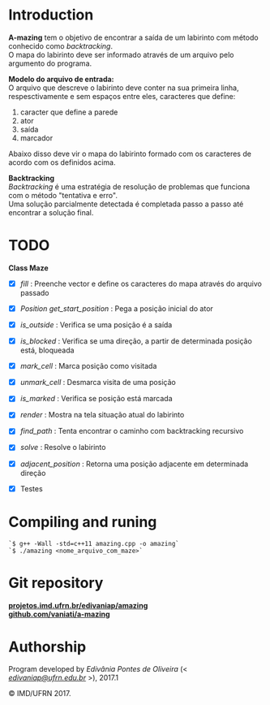 # Introduction

**A-mazing** tem o objetivo de encontrar a saída de um labirinto com método conhecido como *backtracking*.  
O mapa do labirinto deve ser informado através de um arquivo pelo argumento do programa.


**Modelo do arquivo de entrada:**  
O arquivo que descreve o labirinto deve conter na sua primeira linha, respesctivamente e sem espaços entre eles, caracteres que define:  

1. caracter que define a parede
2. ator
3. saída
4. marcador

Abaixo disso deve vir o mapa do labirinto formado com os caracteres de acordo com os definidos acima.


**Backtracking**  
*Backtracking* é uma estratégia de resolução de problemas que funciona com o método "tentativa e erro".  
Uma solução parcialmente detectada é completada passo a passo até encontrar a solução final.


# TODO

**Class Maze**  

- [X] *fill* : Preenche vector e define os caracteres do mapa através do arquivo passado
- [X] *Position get_start_position* : Pega a posição inicial do ator
- [X] *is_outside* : Verifica se uma posição é a saída 
- [X] *is_blocked* : Verifica se uma direção, a partir de determinada posição está, bloqueada
- [X] *mark_cell* : Marca posição como visitada
- [X] *unmark_cell* : Desmarca visita de uma posição
- [X] *is_marked* : Verifica se posição está marcada
- [X] *render* : Mostra na tela situação atual do labirinto
- [X] *find_path* : Tenta encontrar o caminho com backtracking recursivo
- [X] *solve* : Resolve o labirinto
- [X] *adjacent_position* : Retorna uma posição adjacente em determinada direção
- [X] Testes

	
# Compiling and runing

	`$ g++ -Wall -std=c++11 amazing.cpp -o amazing`
	`$ ./amazing <nome_arquivo_com_maze>`


# Git repository

[**projetos.imd.ufrn.br/edivaniap/amazing**](http://projetos.imd.ufrn.br/edivaniap/amazing)  
[**github.com/vaniati/a-mazing**](https://github.com/vaniati/a-mazing)


# Authorship

Program developed by _Edivânia Pontes de Oliveira_ (< *edivaniap@ufrn.edu.br* >), 2017.1

&copy; IMD/UFRN 2017.
